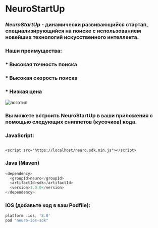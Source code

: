 # NeuroStartUp

### *NeuroStartUp* -  динамически развивающийся стартап, специализирующийся на поиске с использованием новейших технологий искусственного интеллекта.

### Наши преимущества:
### * Высокая точность поиска
### * Высокая скорость поиска
### * Низкая цена

![логотип](https://camo.githubusercontent.com/ace14ee894d150192a7b05b12410738aa65528da742bbce69315a5f441320ea7/68747470733a2f2f692e696d6775722e636f6d2f495a4f525769492e706e67)
### Вы можете встроить NeuroStartUp в ваши приложения с помощью следующих сниппетов (кусочков) кода.

### JavaScript:
```JavaScript:

<script src="https://localhost/neuro.sdk.min.js"></script>
```
### Java (Maven)
```JavaScript
<dependency>
  <groupId>neuro</groupId>
  <artifactId>sdk</artifactId>
  <version>1.0.0</version>
</dependency>
```
### iOS (добавьте код в ваш Podfile):
```JavaScript
platform :ios, '8.0'
pod "neuro-ios-sdk"
```
